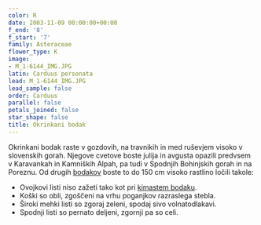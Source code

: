 ```yaml
---
color: R
date: 2003-11-09 00:00:00+00:00
f_end: '8'
f_start: '7'
family: Asteraceae
flower_type: K
image:
- M_1-6144_IMG.JPG
latin: Carduus personata
lead: M_1-6144_IMG.JPG
lead_sample: false
order: Carduus
parallel: false
petals_joined: false
star_shape: false
title: Okrinkani bodak
---
```

Okrinkani bodak raste v gozdovih, na travnikih in med ruševjem visoko v slovenskih gorah. Njegove cvetove boste julija in avgusta opazili predvsem v Karavankah in Kamniških Alpah, pa tudi v Spodnjih Bohinjskih gorah in na Poreznu. Od drugih [bodakov](../../genus/carduus/) boste to do 150 cm visoko rastlino ločili takole:

-   Ovojkovi listi niso zažeti tako kot pri [kimastem bodaku](../../carduusnutansssp.nutans/kimasti-bodak/).
-   Koški so obli, zgoščeni na vrhu poganjkov razraslega stebla.
-   Široki mehki listi so zgoraj zeleni, spodaj sivo volnatodlakavi.
-   Spodnji listi so pernato deljeni, zgornji pa so celi.
